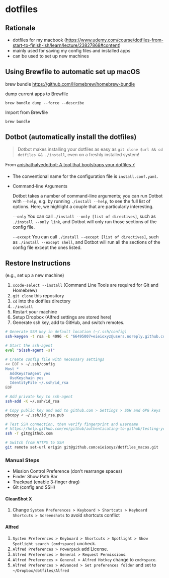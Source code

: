 # dotfiles

## Rationale
- dotfiles for my macbook (https://www.udemy.com/course/dotfiles-from-start-to-finish-ish/learn/lecture/23827868#content)
- mainly used for saving my config files and installed apps
- can be used to set up new machines

## Using Brewfile to automatic set up macOS
brew bundle
https://github.com/Homebrew/homebrew-bundle

dump current apps to Brewfile

`brew bundle dump --force --describe`

Import from Brewfile

```brew bundle```

## Dotbot (automatically install the dotfiles)


> Dotbot makes installing your dotfiles as easy as `git clone $url && cd dotfiles && ./install`, even on a freshly installed system!

From [anishathalyedotbot: A tool that bootstraps your dotfiles ⚡️](https://github.com/anishathalye/dotbot#command-line-arguments)

- The conventional name for the configuration file is `install.conf.yaml`.
- Command-line Arguments

    Dotbot takes a number of command-line arguments; you can run Dotbot with `--help`, e.g. by running `./install --help`, to see the full list of options. Here, we highlight a couple that are particularly interesting.

    `--only` 
    You can call `./install --only [list of directives]`, such as `./install --only link`, and Dotbot will only run those sections of the config file.

    `--except`
    You can call `./install --except [list of directives]`, such as `./install --except shell`, and Dotbot will run all the sections of the config file except the ones listed.

## Restore Instructions

(e.g., set up a new machine)
1. `xcode-select --install` (Command Line Tools are required for Git and Homebrew)
2. `git clone` this repository
3. `cd` into the dotfiles directory
4. `./install`
5. Restart your machine
6. Setup Dropbox (Alfred settings are stored here)
7. Generate ssh key, add to GitHub, and switch remotes.
  ```bash
  # Generate SSH key in default location (~/.ssh/config)
  ssh-keygen -t rsa -b 4096 -C "66495007+eieioxyz@users.noreply.github.com"

  # Start the ssh-agent
  eval "$(ssh-agent -s)"

  # Create config file with necessary settings
  << EOF > ~/.ssh/config
  Host *
    AddKeysToAgent yes
    UseKeychain yes
    IdentityFile ~/.ssh/id_rsa
  EOF

  # Add private key to ssh-agent 
  ssh-add -K ~/.ssh/id_rsa

  # Copy public key and add to github.com > Settings > SSH and GPG keys
  pbcopy < ~/.ssh/id_rsa.pub

  # Test SSH connection, then verify fingerprint and username
  # https://help.github.com/en/github/authenticating-to-github/testing-your-ssh-connection
  ssh -T git@github.com

  # Switch from HTTPS to SSH
  git remote set-url origin git@github.com:eieioxyz/dotfiles_macos.git
  ```

### Manual Steps
- Mission Control Preference (don't rearrange spaces)
- Finder Show Path Bar
- Trackpad (enable 3-finger drag)
- Git (config and SSH)

#### CleanShot X 
1. Change `System Preferences > Keyboard > Shortcuts > Keyboard Shortcuts > Screenshots` to avoid shortcuts conflict

#### Alfred
1. `System Preferences > Keyboard > Shortcuts > Spotlight > Show Spotlight search (cmd+space)` uncheck.
2. `Alfred Preferences > Powerpack` add License.
3. `Alfred Preferences > General > Request Permissions`.
4. `Alfred Preferences > General > Alfred Hotkey` change to `cmd+space`.
5. `Alfred Preferences > Advanced > Set preferences folder` and set to `~/Dropbox/dotfiles/Alfred`
